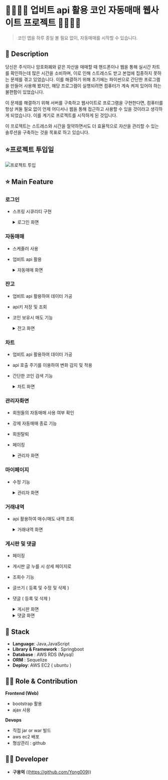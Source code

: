 
# 👨‍👩‍👦‍👦 업비트 api 활용 코인 자동매매 웹사이트 프로젝트 👨‍👩‍👦‍👦 

> 코인 앱을 하루 종일 볼 필요 없이, 자동매매를 시작할 수 있습니다. 

## 📖 Description

당신은 주식이나 암호화폐와 같은 자산을 매매할 때 핸드폰이나 웹을 통해 실시간 차트를 확인하는데 많은 시간을 소비하며, 이로 인해 스트레스도 받고 본업에 집중하지 못하는 문제를 겪고 있었습니다. 이를 해결하기 위해 초기에는 파이썬으로 간단한 프로그램을 만들어 사용해 봤지만, 해당 프로그램이 실행되려면 컴퓨터가 계속 켜져 있어야 하는 불편함이 있었습니다.

이 문제를 해결하기 위해 서버를 구축하고 웹사이트로 프로그램을 구현한다면, 컴퓨터를 항상 켜둘 필요 없이 언제 어디서나 웹을 통해 접근하고 사용할 수 있을 것이라고 생각하게 되었습니다. 이를 계기로 프로젝트를 시작하게 된 것입니다.

이 프로젝트는 스트레스와 시간을 절약하면서도 더 효율적으로 자산을 관리할 수 있는 솔루션을 구축하는 것을 목표로 하고 있습니다.

## ⭐프로젝트 투입일 

<img src="https://github.com/user-attachments/assets/210e9ed2-e9f0-4932-a1ce-da6d63a52dd2" alt="프로젝트 투입"/>

## ⭐ Main Feature
### 로그인
- 스프링 시큐리티 구현

    <details>
    <summary>로그인 화면</summary>
       
    <img src="https://github.com/user-attachments/assets/71a5ef2d-b168-4291-9ef6-d96db078e5c5" alt="로그인화면"/>
        
    </details>


### 자동매매
- 스케줄러 사용
- 업비트 api 활용

    <details>
    <summary>자동매매 화면</summary>
       
    <img src="https://github.com/user-attachments/assets/317b6a38-9312-409c-9cd4-da3cf4461c63" alt="자동매매 화면"/>
        
    </details>


### 잔고
- 업비트 api 활용하여 데이터 가공
- api키 저장 및 조회
- 코인 보유시 매도 기능 

    <details>
    <summary>잔고 화면</summary>
       
    <img src="https://github.com/user-attachments/assets/79221ab3-fa3d-4f58-968c-f02e706f0129" alt="잔고 화면"/>
        
    </details>


### 차트
- 업비트 api 활용하여 데이터 가공
- api 호출 주기를 이용하여 변화 감지 및 적용
- 간단한 코인 검색 기능

    <details>
    <summary>차트 화면</summary>
       
    <img src="https://github.com/user-attachments/assets/f61b3192-98e3-4d7a-ac18-f0cc78a3c84c" alt="차트 화면"/>
        
    </details>


### 관리자화면
- 회원들의 자동매매 사용 여부 확인
- 강제 자동매매 종료 기능
- 회원탈퇴
- 페이징

    <details>
    <summary>관리자 화면</summary>
       
    <img src="https://github.com/user-attachments/assets/035eeebf-e8d4-48f1-b1dd-4605154c4450" alt="관리자 화면"/>
        
    </details>


### 마이페이지
- 수정 기능

    <details>
    <summary>관리자 화면</summary>
       
    <img src="https://github.com/user-attachments/assets/9d8df70d-910f-400a-ab37-8e7d09f8fd8d" alt="마이페이지 화면"/>
        
    </details>


### 거래내역
- api 활용하여 매수/매도 내역 조회

    <details>
    <summary>거래내역 화면</summary>
       
    <img src="https://github.com/user-attachments/assets/f59687d8-ffb2-4877-8df1-25e1f732d22a" alt="거래내역 화면"/>
        
    </details>


### 게시판 및 댓글
- 페이징
- 게시판 글 누를 시 상세 페이지로
- 조회수 기능
- 글쓰기 ( 등록 및 수정 및 삭제 )
- 댓글 ( 등록 및 삭제 )

    <details>
    <summary>게시판 화면</summary>
       
    <img src="https://github.com/user-attachments/assets/09c962aa-c97d-4b4f-9554-5eb30c8f5e1c" alt="게시판 화면"/>
        
    </details>
    <details>
    <summary>댓글 화면</summary>
       
    <img src="https://github.com/user-attachments/assets/7f3d7393-a92a-4a49-a54f-67f849d58c4a" alt="댓글 화면"/>
        
    </details>

   
## 🔧 Stack
- **Language**: Java,JavaScript
- **Library & Framework** : Springboot
- **Database** : AWS RDS (Mysql)
- **ORM** : Sequelize
- **Deploy**: AWS EC2 ( ubuntu ) 

## 👨‍💻 Role & Contribution

**Frontend (Web)**

- bootstrap 활용
- ajax 사용

**Devops**
- 직접 jar or war 빌드
- aws ec2 배포
- 형상관리 : github


## 👨‍💻 Developer
*  **구용억** ((https://github.com/Yong009))

